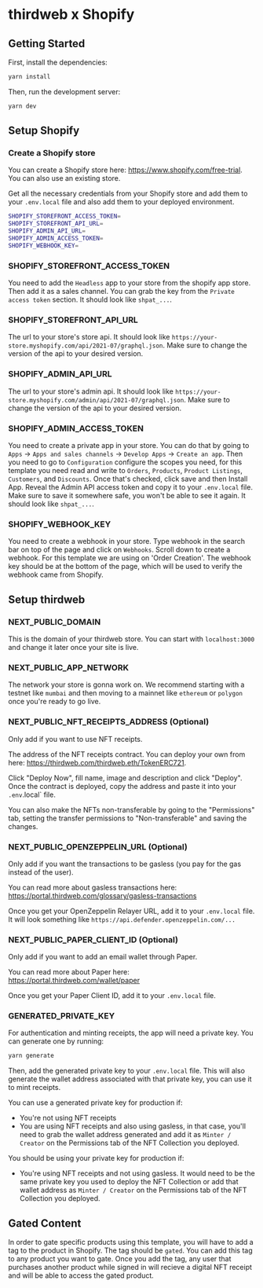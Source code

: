 # thirdweb x Shopify

## Getting Started

First, install the dependencies:

```bash
yarn install

```

Then, run the development server:

```bash
yarn dev
```

## Setup Shopify

### Create a Shopify store

You can create a Shopify store here: https://www.shopify.com/free-trial. You can also use an existing store.

Get all the necessary credentials from your Shopify store and add them to your `.env.local` file and also add them to your deployed environment.

```bash
SHOPIFY_STOREFRONT_ACCESS_TOKEN=
SHOPIFY_STOREFRONT_API_URL=
SHOPIFY_ADMIN_API_URL=
SHOPIFY_ADMIN_ACCESS_TOKEN=
SHOPIFY_WEBHOOK_KEY=
```

### SHOPIFY_STOREFRONT_ACCESS_TOKEN

You need to add the `Headless` app to your store from the shopify app store. Then add it as a sales channel. You can grab the key from the `Private access token` section. It should look like `shpat_...`.

### SHOPIFY_STOREFRONT_API_URL

The url to your store's store api. It should look like `https://your-store.myshopify.com/api/2021-07/graphql.json`. Make sure to change the version of the api to your desired version.

### SHOPIFY_ADMIN_API_URL

The url to your store's admin api. It should look like `https://your-store.myshopify.com/admin/api/2021-07/graphql.json`. Make sure to change the version of the api to your desired version.

### SHOPIFY_ADMIN_ACCESS_TOKEN

You need to create a private app in your store. You can do that by going to `Apps` -> `Apps and sales channels` -> `Develop Apps` -> `Create an app`. Then you need to go to `Configuration` configure the scopes you need, for this template you need read and write to `Orders`, `Products`, `Product Listings`, `Customers`, and `Discounts`. Once that's checked, click save and then Install App. Reveal the Admin API access token and copy it to your `.env.local` file. Make sure to save it somewhere safe, you won't be able to see it again. It should look like `shpat_...`.

### SHOPIFY_WEBHOOK_KEY

You need to create a webhook in your store. Type webhook in the search bar on top of the page and click on `Webhooks`. Scroll down to create a webhook. For this template we are using on 'Order Creation'. The webhook key should be at the bottom of the page, which will be used to verify the webhook came from Shopify.

## Setup thirdweb

### NEXT_PUBLIC_DOMAIN

This is the domain of your thirdweb store. You can start with `localhost:3000` and change it later once your site is live.

### NEXT_PUBLIC_APP_NETWORK

The network your store is gonna work on. We recommend starting with a testnet like `mumbai` and then moving to a mainnet like `ethereum` or `polygon` once you're ready to go live.

### NEXT_PUBLIC_NFT_RECEIPTS_ADDRESS (Optional)

Only add if you want to use NFT receipts.

The address of the NFT receipts contract. You can deploy your own from here: https://thirdweb.com/thirdweb.eth/TokenERC721.

Click "Deploy Now", fill name, image and description and click "Deploy". Once the contract is deployed, copy the address and paste it into your `.env`.local` file.

You can also make the NFTs non-transferable by going to the "Permissions" tab, setting the transfer permissions to "Non-transferable" and saving the changes.

### NEXT_PUBLIC_OPENZEPPELIN_URL (Optional)

Only add if you want the transactions to be gasless (you pay for the gas instead of the user).

You can read more about gasless transactions here: https://portal.thirdweb.com/glossary/gasless-transactions

Once you get your OpenZeppelin Relayer URL, add it to your `.env.local` file. It will look something like `https://api.defender.openzeppelin.com/...`

### NEXT_PUBLIC_PAPER_CLIENT_ID (Optional)

Only add if you want to add an email wallet through Paper.

You can read more about Paper here: https://portal.thirdweb.com/wallet/paper

Once you get your Paper Client ID, add it to your `.env.local` file.

### GENERATED_PRIVATE_KEY

For authentication and minting receipts, the app will need a private key. You can generate one by running:

```bash
yarn generate
```

Then, add the generated private key to your `.env.local` file. This will also generate the wallet address associated with that private key, you can use it to mint receipts.

You can use a generated private key for production if:

- You're not using NFT receipts
- You are using NFT receipts and also using gasless, in that case, you'll need to grab the wallet address generated and add it as `Minter / Creator` on the Permissions tab of the NFT Collection you deployed.

You should be using your private key for production if:

- You're using NFT receipts and not using gasless. It would need to be the same private key you used to deploy the NFT Collection or add that wallet address as `Minter / Creator` on the Permissions tab of the NFT Collection you deployed.

## Gated Content

In order to gate specific products using this template, you will have to add a tag to the product in Shopify. The tag should be `gated`. You can add this tag to any product you want to gate. Once you add the tag, any user that purchases another product while signed in will recieve a digital NFT receipt and will be able to access the gated product.
